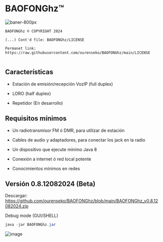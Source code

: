 <h1>BAOFONGhz™</h1>

![baner-800px](https://github.com/ourenseko/BAOFONGhz/assets/25538565/2f8f2af3-63df-4168-862d-042b93d8f30c)



```Licencia de uso, not comercial purporses
BAOFONGhz ©️ COPYRIGHT 2024

(...) Cont'd file: BAOFONGhz/LICENSE

Permanet link: https://raw.githubusercontent.com/ourenseko/BAOFONGhz/main/LICENSE


```

Características 
---

- Estación de emisión/recepción VozIP (full duplex)

- LORO (half duplex)

- Repetidor (En desarrollo)





Requisitos mínimos
---

- Un radiotransmisor FM ó DMR, para utilizar de estación

- Cables de audio y adaptadores, para conectar los jack en la radio

- Un dispositivo que ejecute mínimo Java 8

- Conexión a internet ó red local potente

- Conocimientos mínimos en redes

Versión 0.8.12082024 (Beta)
---
Descargar:  https://github.com/ourenseko/BAOFONGhz/blob/main/BAOFONGhz_v0.8.12082024.zip



Debug mode (GUI/SHELL)
```Java
java -jar BAOFONGhz.jar 
```

![image](https://github.com/user-attachments/assets/987cc60f-5f71-422e-aa5a-aae2fce62429)
